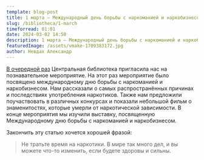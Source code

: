 ```yaml
---
template: blog-post
title: 1 марта — Международный день борьбы с наркоманией и наркобизнесом
slug: /bibliotheca/1-march
timeforread: 01:01
date: 2024-03-02 14:50
description: 1 марта — Международный день борьбы с наркоманией и наркобизнесом
featuredImage: /assets/vmake-1709383172.jpg
author: Невдах Александр
---
```

[В﻿ очередной раз](https://blog-10a.netlify.app/bibliotheca/kvest) Центральная библиотека пригласила нас на познавательное мероприятие. На этот раз мероприятие было посвящено международному дню борьбы с наркоманией и наркобизнесом. Нам рассказали о самых распространённых причинах и последствиях употребления наркотиков. Также нам предложили поучаствовать в различных конкурсах и показали небольшой фильм о знаменитостях, которые умерли от наркотической зависимости.  В конце мероприятия мы изучили выставку, посвященную Международному дню борьбы с наркоманией и наркобизнесом. 

З﻿акончить эту статью хочется хорошей фразой:

> Не тратьте время на наркотики. В мире так много дел, и вы можете что-то изменить, если будете здоровы и сильны.